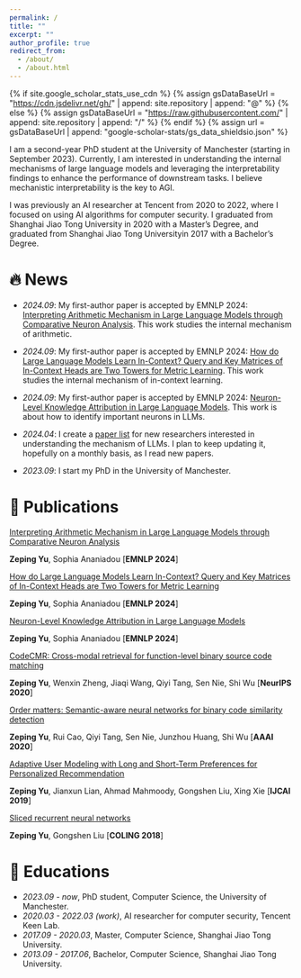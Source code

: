 ```yaml
---
permalink: /
title: ""
excerpt: ""
author_profile: true
redirect_from: 
  - /about/
  - /about.html
---
```


{% if site.google_scholar_stats_use_cdn %}
{% assign gsDataBaseUrl = "https://cdn.jsdelivr.net/gh/" | append: site.repository | append: "@" %}
{% else %}
{% assign gsDataBaseUrl = "https://raw.githubusercontent.com/" | append: site.repository | append: "/" %}
{% endif %}
{% assign url = gsDataBaseUrl | append: "google-scholar-stats/gs_data_shieldsio.json" %}

<span class='anchor' id='about-me'></span>

I am a second-year PhD student at the University of Manchester (starting in September 2023). Currently, I am interested in understanding the internal mechanisms of large language models and leveraging the interpretability findings to enhance the performance of downstream tasks. I believe mechanistic interpretability is the key to AGI.

I was previously an AI researcher at Tencent from 2020 to 2022, where I focused on using AI algorithms for computer security. I graduated from Shanghai Jiao Tong University in 2020 with a Master’s Degree, and graduated from Shanghai Jiao Tong Universityin 2017 with a Bachelor’s Degree.

# 🔥 News

- *2024.09*: My first-author paper is accepted by EMNLP 2024: [Interpreting Arithmetic Mechanism in Large Language Models through Comparative Neuron Analysis](https://arxiv.org/pdf/2409.14144). This work studies the internal mechanism of arithmetic.

- *2024.09*: My first-author paper is accepted by EMNLP 2024: [How do Large Language Models Learn In-Context? Query and Key
Matrices of In-Context Heads are Two Towers for Metric Learning](https://arxiv.org/pdf/2402.02872). This work studies the internal mechanism of in-context learning.

- *2024.09*: My first-author paper is accepted by EMNLP 2024: [Neuron-Level Knowledge Attribution in Large Language Models](https://arxiv.org/pdf/2312.12141v3). This work is about how to identify important neurons in LLMs.

- *2024.04*: I create a [paper list](https://github.com/zepingyu0512/awesome-llm-understanding-mechanism) for new researchers interested in understanding the mechanism of LLMs. I plan to keep updating it, hopefully on a monthly basis, as I read new papers.

- *2023.09*: I start my PhD in the University of Manchester.

# 📝 Publications

[Interpreting Arithmetic Mechanism in Large Language Models through Comparative Neuron Analysis](https://arxiv.org/pdf/2409.14144)

**Zeping Yu**, Sophia Ananiadou \[**EMNLP 2024**\]

[How do Large Language Models Learn In-Context? Query and Key Matrices of In-Context Heads are Two Towers for Metric Learning](https://arxiv.org/pdf/2402.02872)

**Zeping Yu**, Sophia Ananiadou \[**EMNLP 2024**\]

[Neuron-Level Knowledge Attribution in Large Language Models](https://arxiv.org/pdf/2312.12141v3)

**Zeping Yu**, Sophia Ananiadou \[**EMNLP 2024**\]

[CodeCMR: Cross-modal retrieval for function-level binary source code matching](https://proceedings.neurips.cc/paper/2020/file/285f89b802bcb2651801455c86d78f2a-Paper.pdf) 

**Zeping Yu**, Wenxin Zheng, Jiaqi Wang, Qiyi Tang, Sen Nie, Shi Wu \[**NeurIPS 2020**\]

[Order matters: Semantic-aware neural networks for binary code similarity detection](https://keenlab.tencent.com/en/whitepapers/Ordermatters.pdf) 

**Zeping Yu**, Rui Cao, Qiyi Tang, Sen Nie, Junzhou Huang, Shi Wu \[**AAAI 2020**\]

[Adaptive User Modeling with Long and Short-Term Preferences for Personalized Recommendation](https://www.ijcai.org/proceedings/2019/0585.pdf) 

**Zeping Yu**, Jianxun Lian, Ahmad Mahmoody, Gongshen Liu, Xing Xie \[**IJCAI 2019**\]

[Sliced recurrent neural networks](https://arxiv.org/pdf/1807.02291.pdf) 

**Zeping Yu**, Gongshen Liu \[**COLING 2018**\]

# 📖 Educations
- *2023.09 - now*, PhD student, Computer Science, the University of Manchester. 
- *2020.03 - 2022.03 (work)*, AI researcher for computer security, Tencent Keen Lab.
- *2017.09 - 2020.03*, Master, Computer Science, Shanghai Jiao Tong University.
- *2013.09 - 2017.06*, Bachelor, Computer Science, Shanghai Jiao Tong University.
